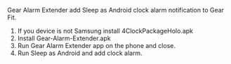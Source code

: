 Gear Alarm Extender add Sleep as Android clock alarm notification to Gear Fit. 

1. If you device is not Samsung install 4ClockPackageHolo.apk
2. Install Gear-Alarm-Extender.apk
3. Run Gear Alarm Extender app on the phone and close.
4. Run Sleep as Android and add clock alarm.
